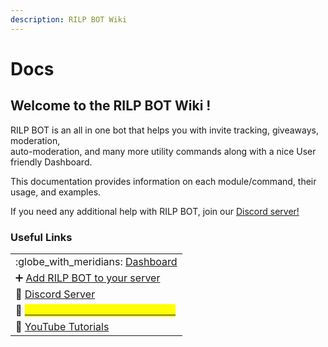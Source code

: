 ```yaml
---
description: RILP BOT Wiki
---
```


# Docs

## Welcome to the RILP BOT Wiki !

RILP BOT is an all in one bot that helps you with invite tracking, giveaways, moderation, \
auto-moderation, and many more utility commands along with a nice User friendly Dashboard.

This documentation provides information on each module/command, their usage, and examples.

If you need any additional help with RILP BOT, join our [Discord server!](https://rilp-bot.tech/support)

### Useful Links

|                                                                                                                                         |
| --------------------------------------------------------------------------------------------------------------------------------------- |
| :globe\_with\_meridians: [Dashboard](https://rilp-bot.tech)                                                                             |
| ➕ [Add RILP BOT to your server](https://rilp-bot.tech/invite)                                                                           |
| 🤝 [Discord Server](https://rilp-bot.tech/support)                                                                                      |
| 👑 [<mark style="color:yellow;">Subscribe to RILP BOT Premium</mark>](https://rilp-bot.tech/premium)<mark style="color:yellow;"></mark> |
| 🔗 [YouTube Tutorials](https://youtube.com/playlist?list=PLcVFK36D5C4UsVEzHTRRFZkftdJ1c\_R9O)                                           |

